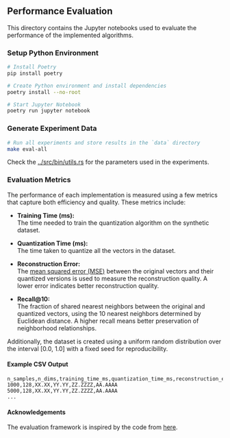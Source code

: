 ## Performance Evaluation

This directory contains the Jupyter notebooks used to evaluate the performance of the implemented algorithms.

### Setup Python Environment

```bash
# Install Poetry
pip install poetry
```

```bash
# Create Python environment and install dependencies
poetry install --no-root
```

```bash
# Start Jupyter Notebook
poetry run jupyter notebook
```

### Generate Experiment Data

```bash
# Run all experiments and store results in the `data` directory
make eval-all
```

Check the [../src/bin/utils.rs](../src/bin/utils.rs) for the parameters used in the experiments.

### Evaluation Metrics

The performance of each implementation is measured using a few metrics that capture both efficiency and quality.
These metrics include:

- **Training Time (ms):**  
  The time needed to train the quantization algorithm on the synthetic dataset.

- **Quantization Time (ms):**  
  The time taken to quantize all the vectors in the dataset.

- **Reconstruction Error:**  
  The [mean squared error (MSE)](https://en.wikipedia.org/wiki/Mean_squared_error) between the original vectors and
  their quantized versions is used to measure the reconstruction quality.
  A lower error indicates better reconstruction quality.

- **Recall@10:**  
  The fraction of shared nearest neighbors between the original and quantized vectors, using the 10 nearest neighbors
  determined by Euclidean distance.
  A higher recall means better preservation of neighborhood relationships.

Additionally, the dataset is created using a uniform random distribution over the interval [0.0, 1.0] with a fixed
seed for reproducibility.

#### Example CSV Output

```csv
n_samples,n_dims,training_time_ms,quantization_time_ms,reconstruction_error,recall
1000,128,XX.XX,YY.YY,ZZ.ZZZZ,AA.AAAA
5000,128,XX.XX,YY.YY,ZZ.ZZZZ,AA.AAAA
...
```

#### Acknowledgements

The evaluation framework is inspired by the code from
[here](https://github.com/oramasearch/vector_quantizer/blob/main/src/bin/quality_check.rs).
